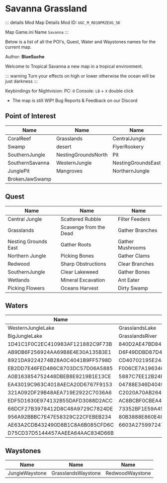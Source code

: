 # Savanna Grassland

::: details Mod Map Details
Mod ID: `UGC_M_RD10PRZEXG_SK`

Map Game.ini Name `Savanna`
:::

Below is a list of all the POI's, Quest, Water and Waystones names for the current map.

Author: **BlueSucho**

Welcome to Tropical Savanna a new map in a tropical environment.

::: warning
Turn your effects on high or lower otherwise the ocean will be just darkness
:::

Keybindings for Nightvision:
PC: `O`
Console: `LB` + `X` double click

- The map is still WIP! 
Bug Reports & Feedback on our Discord

## Point of Interest

| Name | Name | Name |
| --- | --- | --- |
| CoralReef | Grasslands | CentralJungle |
| Swamp | desert | FlyerRookery |
| SouthernJungle | NestingGroundsNorth | Pit |
| SouthernSavanna | WesternJungle | NestingGroundsEast |
| JunglePit | Mangroves |  NorthernJungle |
| BrokenJawSwamp |

## Quest

| Name | Name | Name |
| --- | --- | --- |
| Central Jungle | Scattered Rubble | Filter Feeders |
| Grasslands | Scavenge from the Dead | Gather Branches |
| Nesting Grounds East | Gather Roots | Gather Mushrooms |
| Northern Jungle | Picking Bones | Gather Clams |
| Redwood | Sharp Obstructions | Clear Branches |
| SouthernJungle | Clear Lakeweed | Gather Bones |
| Wetlands | Mineral Excavation | Ant Eater |
| Picking Flowers | Oceans Harvest | Dirty Swamp |

## Waters

| Name | Name | Name |
| --- | --- | --- |
| WesternJungleLake | GrasslandsLake | DesertLake |
| BigJungleLake | GrasslandsRiver |
| 1D41C1F0C2EC410983AF121882C9F73B | 840D2AE47BD84D17ACE16C40D64E3E85 |
| AB9DB6F256924AA69B8E4E30A135B3E1 | D6F49DDBD87D4B53AAD5D3DFB02E5885 |
| 8921DA9224274B28A0C4041B9FF5798D | CD40702195E24843AE56521AAAD2550E |  
| EB2DD7E46FED486C8703DC57D06A5885 | F006CE7A196346169A4295397435EFDE |
| A0B163854752448DBEB8E9219B1E13CE | 5887C7EE12B24FA7B5DF90F945B7A07D |
| EA43019C963C4018AECA20D6767F9153 | 04788E346D4049C8A1438B6B9559C055 |
| 321A092DF29B48AEA719E2922C7036A6 | C2020A70AB264A79A240A66958F90E88 |
| EDF5D1630E974132B55DAFD3088D2ACC | AC8BCBF0CBEA4F99A3C5D8F1327696C1 |
| 66DCF27B3978412D8C48A9729C7824DE | 73352BF1E59A452E88BEBE116EB9B271 | 
| 956A92BBBC7E47E58329C22CFEBEB234 | 80B3888E860E48DC9A7920BEE5D971C7 |
| AE63A2CDB432490D8B1C8A6B085CFD6C | 6603A27599724713ADCA170810BE5563 |
| D75CD37D5144457AAEEA64AAC834D66B |


## Waystones

| Name | Name | Name |
| --- | --- | --- |
| JungleWaystone | GrasslandsWaystone | RedwoodWaystone |

